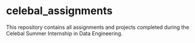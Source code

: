 # celebal_assignments
This repository contains all assignments and projects completed during the Celebal Summer Internship in Data Engineering.
